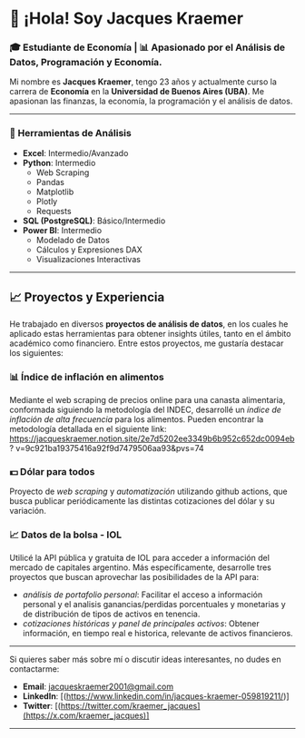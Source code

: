 # 👋 ¡Hola! Soy Jacques Kraemer

### 🎓 Estudiante de Economía | 📊 Apasionado por el Análisis de Datos, Programación y Economía.

Mi nombre es **Jacques Kraemer**, tengo 23 años y actualmente curso la carrera de **Economía** en la **Universidad de Buenos Aires (UBA)**. Me apasionan las finanzas, la economía, la programación y el análisis de datos. 

---

### 🔧 Herramientas de Análisis

- **Excel**: Intermedio/Avanzado   
- **Python**: Intermedio
  - Web Scraping
  - Pandas
  - Matplotlib
  - Plotly
  - Requests
- **SQL (PostgreSQL)**: Básico/Intermedio
- **Power BI**: Intermedio
  - Modelado de Datos
  - Cálculos y Expresiones DAX
  - Visualizaciones Interactivas

---

## 📈 Proyectos y Experiencia

He trabajado en diversos **proyectos de análisis de datos**, en los cuales he aplicado estas herramientas para obtener insights útiles, tanto en el ámbito académico como financiero. Entre estos proyectos, me gustaría destacar los siguientes:

  ### 📊 Índice de inflación en alimentos 
  Mediante el web scraping de precios online para una canasta alimentaria, conformada siguiendo la metodología del INDEC, desarrollé un *índice de inflación de alta frecuencia* para los alimentos. Pueden encontrar la metodología detallada en el siguiente link: https://jacqueskraemer.notion.site/2e7d5202ee3349b6b952c652dc0094eb? v=9c921ba19375416a92f9d7479506aa93&pvs=74

  ### 💵 Dólar para todos
  Proyecto de *web scraping* y *automatización* utilizando github actions, que busca publicar periódicamente las distintas cotizaciones del dólar y su variación.

  ### 📈 Datos de la bolsa - IOL 
  Utilicé la API pública y gratuita de IOL para acceder a información del mercado de capitales argentino. Más específicamente, desarrolle tres proyectos que buscan aprovechar las posibilidades de la API para:
  - *análisis de portafolio personal*: Facilitar el acceso a información personal y el analisis ganancias/perdidas porcentuales y monetarias y de distribución de tipos de activos en tenencia.
  - *cotizaciones históricas y panel de principales activos*: Obtener información, en tiempo real e historica, relevante de activos financieros.


---

Si quieres saber más sobre mí o discutir ideas interesantes, no dudes en contactarme:

- **Email**: [jacqueskraemer2001@gmail.com](mailto:jacqueskraemer2001@gmail.com)
- **LinkedIn**: [(https://www.linkedin.com/in/jacques-kraemer-059819211/)]
- **Twitter**: [(https://twitter.com/kraemer_jacques](https://x.com/kraemer_jacques)]

---
